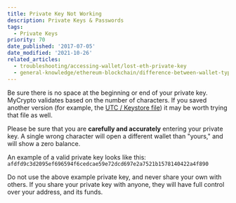 ```yaml
---
title: Private Key Not Working
description: Private Keys & Passwords
tags:
  - Private Keys
priority: 70
date_published: '2017-07-05'
date_modified: '2021-10-26'
related_articles:
  - troubleshooting/accessing-wallet/lost-eth-private-key
  - general-knowledge/ethereum-blockchain/difference-between-wallet-types
---
```


Be sure there is no space at the beginning or end of your private key. MyCrypto validates based on the number of characters. If you saved another version (for example, the [UTC / Keystore file](/how-to/accessing-wallet/how-to-access-your-wallet-with-keystore-file)) it may be worth trying that file as well.

Please be sure that you are **carefully and accurately** entering your private key. A single wrong character will open a different wallet than "yours," and will show a zero balance.

An example of a valid private key looks like this: `afdfd9c3d2095ef696594f6cedcae59e72dcd697e2a7521b1578140422a4f890`

Do not use the above example private key, and never share your own with others. If you share your private key with anyone, they will have full control over your address, and its funds.
